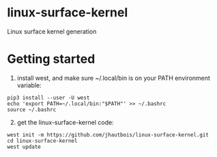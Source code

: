 # linux-surface-kernel
Linux surface kernel generation

# Getting started
1. install west, and make sure ~/.local/bin is on your PATH environment variable:

```
pip3 install --user -U west
echo 'export PATH=~/.local/bin:"$PATH"' >> ~/.bashrc
source ~/.bashrc
```

2. get the linux-surface-kernel code:
```
west init -m https://github.com/jhautbois/linux-surface-kernel.git
cd linux-surface-kernel
west update
```
